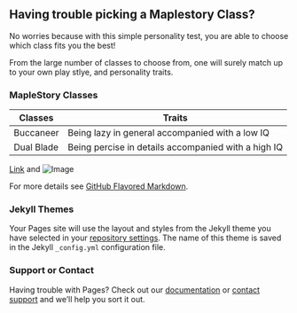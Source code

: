 ## Having trouble picking a Maplestory Class?

No worries because with this simple personality test, you are able to choose which class fits you the best!

From the large number of classes to choose from, one will surely match up to your own play stlye, and personality traits.

### MapleStory Classes

Classes | Traits 
------- | ------
Buccaneer | Being lazy in general accompanied with a low IQ
Dual Blade | Being percise in details accompanied with a high IQ

[Link](url) and ![Image](src)

For more details see [GitHub Flavored Markdown](https://guides.github.com/features/mastering-markdown/).

### Jekyll Themes

Your Pages site will use the layout and styles from the Jekyll theme you have selected in your [repository settings](https://github.com/Brandon7282/GitTest/settings). The name of this theme is saved in the Jekyll `_config.yml` configuration file.

### Support or Contact

Having trouble with Pages? Check out our [documentation](https://help.github.com/categories/github-pages-basics/) or [contact support](https://github.com/contact) and we’ll help you sort it out.
